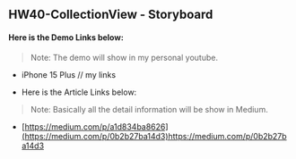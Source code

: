 ##  HW40-CollectionView - Storyboard

#### Here is the Demo Links below:

> Note: The demo will show in my personal youtube.

* iPhone 15 Plus
// my links

* Here is the Article Links below:

> Note: Basically all the detail information will be show in Medium.
* [https://medium.com/p/a1d834ba8626](https://medium.com/p/0b2b27ba14d3)https://medium.com/p/0b2b27ba14d3
